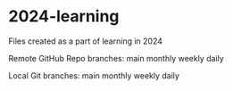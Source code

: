 # 2024-learning
Files created as a part of learning in 2024

Remote GitHub Repo branches:
main
monthly
weekly 
daily

Local Git branches:
main
monthly
weekly
daily
